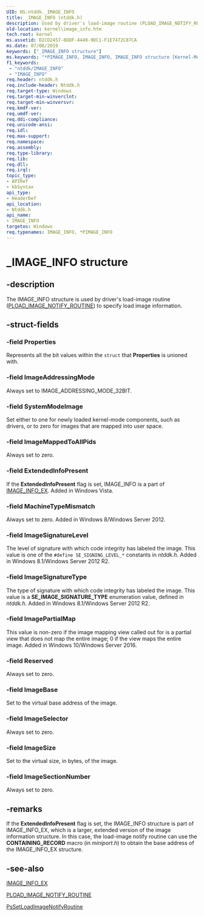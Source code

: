 ```yaml
---
UID: NS:ntddk._IMAGE_INFO
title: _IMAGE_INFO (ntddk.h)
description: Used by driver's load-image routine (PLOAD_IMAGE_NOTIFY_ROUTINE) to specify image information.
old-location: kernel\image_info.htm
tech.root: kernel
ms.assetid: D2CD2457-8DDF-4449-9DC1-F1E7472C87CA
ms.date: 07/08/2019
keywords: ["_IMAGE_INFO structure"]
ms.keywords: "*PIMAGE_INFO, IMAGE_INFO, IMAGE_INFO structure [Kernel-Mode Driver Architecture], PIMAGE_INFO, PIMAGE_INFO structure pointer [Kernel-Mode Driver Architecture], _IMAGE_INFO, kernel.image_info, ntddk/IMAGE_INFO, ntddk/PIMAGE_INFO"
f1_keywords:
 - "ntddk/IMAGE_INFO"
 - "IMAGE_INFO"
req.header: ntddk.h
req.include-header: Ntddk.h
req.target-type: Windows
req.target-min-winverclnt: 
req.target-min-winversvr: 
req.kmdf-ver: 
req.umdf-ver: 
req.ddi-compliance: 
req.unicode-ansi: 
req.idl: 
req.max-support: 
req.namespace: 
req.assembly: 
req.type-library: 
req.lib: 
req.dll: 
req.irql: 
topic_type:
- APIRef
- kbSyntax
api_type:
- HeaderDef
api_location:
- Ntddk.h
api_name:
- IMAGE_INFO
targetos: Windows
req.typenames: IMAGE_INFO, *PIMAGE_INFO
---
```


# _IMAGE_INFO structure

## -description

The IMAGE_INFO structure is used by driver's load-image routine ([PLOAD_IMAGE_NOTIFY_ROUTINE](https://docs.microsoft.com/windows-hardware/drivers/ddi/ntddk/nc-ntddk-pload_image_notify_routine)) to specify load image information.

## -struct-fields

### -field Properties

Represents all the bit values within the ```struct``` that **Properties** is unioned with.

### -field ImageAddressingMode

Always set to IMAGE_ADDRESSING_MODE_32BIT.

### -field SystemModeImage

Set either to one for newly loaded kernel-mode components, such as drivers, or to zero for images that are mapped into user space.

### -field ImageMappedToAllPids

Always set to zero.

### -field ExtendedInfoPresent

If the **ExtendedInfoPresent** flag is set, IMAGE_INFO is a part of [IMAGE_INFO_EX](https://docs.microsoft.com/windows-hardware/drivers/ddi/ntddk/ns-ntddk-_image_info_ex). Added in Windows Vista.

### -field MachineTypeMismatch

Always set to zero. Added in Windows 8/Windows Server 2012.

### -field ImageSignatureLevel

The level of signature with which code integrity has labeled the image. This value is one of the ```#define SE_SIGNING_LEVEL_*``` constants in *ntddk.h*. Added in Windows 8.1/Windows Server 2012 R2.

### -field ImageSignatureType

The type of signature with which code integrity has labeled the image. This value is a **SE_IMAGE_SIGNATURE_TYPE** enumeration value,  defined in *ntddk.h*. Added in Windows 8.1/Windows Server 2012 R2.

### -field ImagePartialMap

This value is non-zero if the image mapping view called out for is a partial view that does not map the entire image; 0 if the view maps the entire image. Added in Windows 10/Windows Server 2016.

### -field Reserved

Always set to zero.

### -field ImageBase

Set to the virtual base address of the image.

### -field ImageSelector

Always set to zero.

### -field ImageSize

Set to the virtual size, in bytes, of the image.

### -field ImageSectionNumber

Always set to zero.

## -remarks

If the **ExtendedInfoPresent** flag is set, the IMAGE_INFO structure is part of IMAGE_INFO_EX, which is a larger, extended version of the image information structure. In this case, the load-image notify routine can use the **CONTAINING_RECORD** macro (in *miniport.h*) to obtain the base address of the IMAGE_INFO_EX structure.

## -see-also

[IMAGE_INFO_EX](https://docs.microsoft.com/windows-hardware/drivers/ddi/ntddk/ns-ntddk-_image_info_ex)

[PLOAD_IMAGE_NOTIFY_ROUTINE](https://docs.microsoft.com/windows-hardware/drivers/ddi/ntddk/nc-ntddk-pload_image_notify_routine)

[PsSetLoadImageNotifyRoutine](https://docs.microsoft.com/windows-hardware/drivers/ddi/ntddk/nf-ntddk-pssetloadimagenotifyroutine)
